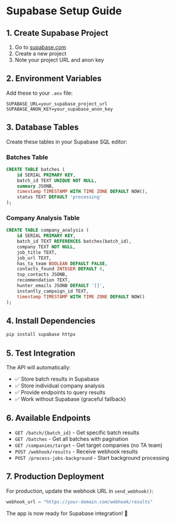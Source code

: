 # Supabase Setup Guide

## 1. Create Supabase Project

1. Go to [supabase.com](https://supabase.com)
2. Create a new project
3. Note your project URL and anon key

## 2. Environment Variables

Add these to your `.env` file:

```env
SUPABASE_URL=your_supabase_project_url
SUPABASE_ANON_KEY=your_supabase_anon_key
```

## 3. Database Tables

Create these tables in your Supabase SQL editor:

### Batches Table
```sql
CREATE TABLE batches (
    id SERIAL PRIMARY KEY,
    batch_id TEXT UNIQUE NOT NULL,
    summary JSONB,
    timestamp TIMESTAMP WITH TIME ZONE DEFAULT NOW(),
    status TEXT DEFAULT 'processing'
);
```

### Company Analysis Table
```sql
CREATE TABLE company_analysis (
    id SERIAL PRIMARY KEY,
    batch_id TEXT REFERENCES batches(batch_id),
    company TEXT NOT NULL,
    job_title TEXT,
    job_url TEXT,
    has_ta_team BOOLEAN DEFAULT FALSE,
    contacts_found INTEGER DEFAULT 0,
    top_contacts JSONB,
    recommendation TEXT,
    hunter_emails JSONB DEFAULT '[]',
    instantly_campaign_id TEXT,
    timestamp TIMESTAMP WITH TIME ZONE DEFAULT NOW()
);
```

## 4. Install Dependencies

```bash
pip install supabase httpx
```

## 5. Test Integration

The API will automatically:
- ✅ Store batch results in Supabase
- ✅ Store individual company analysis
- ✅ Provide endpoints to query results
- ✅ Work without Supabase (graceful fallback)

## 6. Available Endpoints

- `GET /batch/{batch_id}` - Get specific batch results
- `GET /batches` - Get all batches with pagination
- `GET /companies/target` - Get target companies (no TA team)
- `POST /webhook/results` - Receive webhook results
- `POST /process-jobs-background` - Start background processing

## 7. Production Deployment

For production, update the webhook URL in `send_webhook()`:

```python
webhook_url = "https://your-domain.com/webhook/results"
```

The app is now ready for Supabase integration! 🚀 
